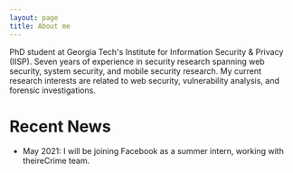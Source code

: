 ```yaml
---
layout: page
title: About me
---
```

PhD student at Georgia Tech's Institute for Information Security \& Privacy (IISP). Seven years of experience in security research spanning web security, system security, and mobile security research. My current research interests are related to web security, vulnerability analysis, and forensic investigations.


Recent News
============

* May 2021:  I will be joining Facebook as a summer intern, working with theireCrime team. 



[GTISC]: https://cyber.gatech.edu/ "GTISC"
[wenke_lee]:  http://wenke.gtisc.gatech.edu/ "Wenke Lee"
